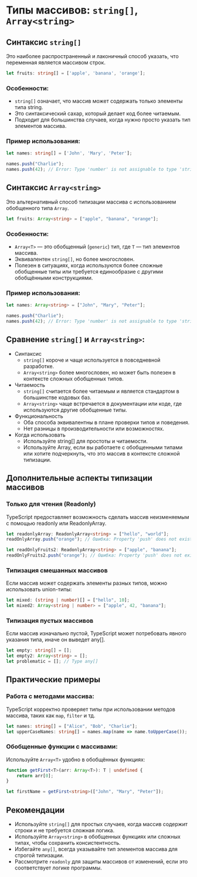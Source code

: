 # Типы массивов: `string[]`, `Array<string>`

## Синтаксис `string[]`

Это наиболее распространенный и лаконичный способ указать, что переменная является массивом строк.

```ts
let fruits: string[] = ['apple', 'banana', 'orange'];
```

### Особенности:

* `string[]` означает, что массив может содержать только элементы типа string.
* Это синтаксический сахар, который делает код более читаемым.
* Подходит для большинства случаев, когда нужно просто указать тип элементов массива.

### Пример использования:

```ts
let names: string[] = ['John', 'Mary', 'Peter'];

names.push("Charlie");
names.push(42); // Error: Type 'number' is not assignable to type 'string'.
```

## Синтаксис `Array<string>`

Это альтернативный способ типизации массива с использованием обобщенного типа `Array`.

```ts
let fruits: Array<string> = ["apple", "banana", "orange"];
```

### Особенности:

* `Array<T>` — это обобщенный (`generic`) тип, где `T` — тип элементов массива.
* Эквивалентен `string[]`, но более многословен.
* Полезен в ситуациях, когда используются более сложные обобщенные типы или требуется единообразие с другими обобщёнными
  конструкциями.

### Пример использования:

```ts
let names: Array<string> = ["John", "Mary", "Peter"];

names.push("Charlie");
names.push(42); // Error: Type 'number' is not assignable to type 'string'.
```

## Сравнение `string[]` и `Array<string>`:

* Синтаксис
    * `string[]` короче и чаще используется в повседневной разработке.
    * `Array<string>` более многословен, но может быть полезен в контексте сложных обобщенных типов.
* Читаемость
    * `string[]` считается более читаемым и является стандартом в большинстве кодовых баз.
    * `Array<string>` чаще встречается в документации или коде, где используются другие обобщенные типы.
* Функциональность
    * Оба способа эквивалентны в плане проверки типов и поведения.
    * Нет разницы в производительности или возможностях.
* Когда использовать
    * Используйте string[] для простоты и читаемости.
    * Используйте Array<string>, если вы работаете с обобщенными типами или хотите подчеркнуть, что это массив в
      контексте сложной типизации.

## Дополнительные аспекты типизации массивов

### Только для чтения (Readonly)

TypeScript предоставляет возможность сделать массив неизменяемым с помощью readonly или ReadonlyArray.

```ts
let readonlyArray: ReadonlyArray<string> = ["hello", "world"];
readOnlyArray.push("orange"); // Ошибка: Property 'push' does not exist on type 'readonly string[]'

let readOnlyFruits2: ReadonlyArray<string> = ["apple", "banana"];
readOnlyFruits2.push("orange"); // Ошибка: Property 'push' does not exist on type 'ReadonlyArray<string>'
```

### Типизация смешанных массивов

Если массив может содержать элементы разных типов, можно использовать union-типы:

```ts
let mixed: (string | number)[] = ["hello", 10];
let mixed2: Array<string | number> = ["apple", 42, "banana"];
```

### Типизация пустых массивов

Если массив изначально пустой, TypeScript может потребовать явного указания типа, иначе он выведет any[].

```ts
let empty: string[] = [];
let empty2: Array<string> = [];
let problematic = []; // Type any[]
```

## Практические примеры

### Работа с методами массива:

TypeScript корректно проверяет типы при использовании методов массива, таких как `map`, `filter` и тд.

```ts
let names: string[] = ["Alice", "Bob", "Charlie"];
let upperCaseNames: string[] = names.map(name => name.toUpperCase());
```

### Обобщенные функции с массивами:

Используйте `Array<T>` удобно в обобщённых функциях:

```ts
function getFirst<T>(arr: Array<T>): T | undefined {
    return arr[0];
}

let firstName = getFirst<string>(["John", "Mary", "Peter"]);
```

## Рекомендации

* Используйте `string[]` для простых случаев, когда массив содержит строки и не требуется сложная логика.
* Используйте `Array<string>` в обобщенных функциях или сложных типах, чтобы сохранить консистентность.
* Избегайте `any[]`, всегда указывайте тип элементов массива для строгой типизации.
* Рассмотрите `readonly` для защиты массивов от изменений, если это соответствует логике программы.
